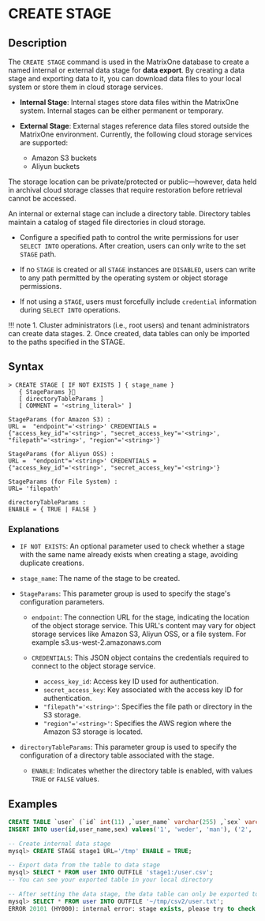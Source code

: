 # **CREATE STAGE**

## **Description**

The `CREATE STAGE` command is used in the MatrixOne database to create a named internal or external data stage for **data export**. By creating a data stage and exporting data to it, you can download data files to your local system or store them in cloud storage services.

- **Internal Stage**: Internal stages store data files within the MatrixOne system. Internal stages can be either permanent or temporary.

- **External Stage**: External stages reference data files stored outside the MatrixOne environment. Currently, the following cloud storage services are supported:

    - Amazon S3 buckets
    - Aliyun buckets

The storage location can be private/protected or public—however, data held in archival cloud storage classes that require restoration before retrieval cannot be accessed.

An internal or external stage can include a directory table. Directory tables maintain a catalog of staged file directories in cloud storage.

- Configure a specified path to control the write permissions for user `SELECT INTO` operations. After creation, users can only write to the set `STAGE` path.

- If no `STAGE` is created or all `STAGE` instances are `DISABLED`, users can write to any path permitted by the operating system or object storage permissions.

- If not using a `STAGE`, users must forcefully include `credential` information during `SELECT INTO` operations.

!!! note
    1. Cluster administrators (i.e., root users) and tenant administrators can create data stages.
    2. Once created, data tables can only be imported to the paths specified in the STAGE.

## **Syntax**

```
> CREATE STAGE [ IF NOT EXISTS ] { stage_name }
   { StageParams }
   [ directoryTableParams ]
   [ COMMENT = '<string_literal>' ]

StageParams (for Amazon S3) :
URL =  "endpoint"='<string>' CREDENTIALS = {"access_key_id"='<string>', "secret_access_key"='<string>', "filepath"='<string>', "region"='<string>'}

StageParams (for Aliyun OSS) :
URL =  "endpoint"='<string>' CREDENTIALS = {"access_key_id"='<string>', "secret_access_key"='<string>'}

StageParams (for File System) :
URL= 'filepath'

directoryTableParams :
ENABLE = { TRUE | FALSE }
```

### Explanations

- `IF NOT EXISTS`: An optional parameter used to check whether a stage with the same name already exists when creating a stage, avoiding duplicate creations.

- `stage_name`: The name of the stage to be created.

- `StageParams`: This parameter group is used to specify the stage's configuration parameters.

    - `endpoint`: The connection URL for the stage, indicating the location of the object storage service. This URL's content may vary for object storage services like Amazon S3, Aliyun OSS, or a file system. For example s3.us-west-2.amazonaws.com

    - `CREDENTIALS`: This JSON object contains the credentials required to connect to the object storage service.

        + `access_key_id`: Access key ID used for authentication.
        + `secret_access_key`: Key associated with the access key ID for authentication.
        + `"filepath"='<string>'`: Specifies the file path or directory in the S3 storage.
        + `"region"='<string>'`: Specifies the AWS region where the Amazon S3 storage is located.

- `directoryTableParams`: This parameter group is used to specify the configuration of a directory table associated with the stage.

    - `ENABLE`: Indicates whether the directory table is enabled, with values `TRUE` or `FALSE` values.

## **Examples**

```sql
CREATE TABLE `user` (`id` int(11) ,`user_name` varchar(255) ,`sex` varchar(255));
INSERT INTO user(id,user_name,sex) values('1', 'weder', 'man'), ('2', 'tom', 'man'), ('3', 'wederTom', 'man');

-- Create internal data stage
mysql> CREATE STAGE stage1 URL='/tmp' ENABLE = TRUE;

-- Export data from the table to data stage
mysql> SELECT * FROM user INTO OUTFILE 'stage1:/user.csv';
-- You can see your exported table in your local directory

-- After setting the data stage, the data table can only be exported to the specified path, and an error will be reported when exporting to other paths
mysql> SELECT * FROM user INTO OUTFILE '~/tmp/csv2/user.txt';
ERROR 20101 (HY000): internal error: stage exists, please try to check and use a stage instead
```
